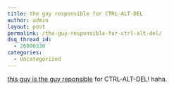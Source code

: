 ```yaml
---
title: the guy responsible for CTRL-ALT-DEL
author: admin
layout: post
permalink: /the-guy-responsible-for-ctrl-alt-del/
dsq_thread_id:
  - 26006330
categories:
  - Uncategorized
---
```

[this guy is the guy reponsible][1] for CTRL-ALT-DEL! haha.

 [1]: http://slashdot.org/articles/03/09/30/1459217.shtml?tid=185